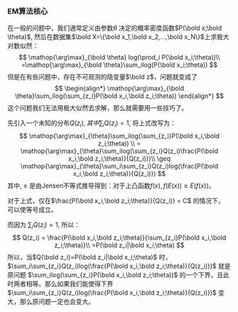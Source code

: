 ### EM算法核心

在一般的问题中，我们通常定义由参数$\theta$ 决定的概率密度函数$P(\bold x;\bold \theta)$, 然后在数据集$\bold X=\{\bold x_1,\bold x_2,...,\bold x_N\}$上求极大对数似然：
$$
\mathop{\arg\max}_{\bold \theta} log(\prod_i P(\bold x_i;\theta))\\
=\mathop{\arg\max}_{\bold \theta}\sum_ilog(P(\bold x_i;\theta))
$$
但是在有些问题中，存在不可观测的隐变量$\bold z$，问题就变成了
$$
\begin{align*}
\mathop{\arg\max}_{\bold \theta}\sum_ilog(\sum_{z_i}P(\bold x_i,\bold z_i;\theta)) 
\end{align*}
$$
这个问题我们无法用极大似然去求解，那么就需要用一些技巧了。

先引入一个未知的分布$Q(z_i),其中\sum_iQ(z_i) = 1$, 将上式改写为：
$$
\mathop{\arg\max}_{\theta}\sum_ilog(\sum_{z_i}P(\bold x_i,\bold z_i;\theta)) \\
= \mathop{\arg\max}_{\theta}\sum_ilog(\sum_{z_i}Q(z_i)\frac{P(\bold x_i,\bold z_i;\theta)}{Q(z_i)})\\
\geq \mathop{\arg\max}_{\theta}\sum_i\sum_{z_i}Q(z_i)log(\frac{P(\bold x_i,\bold z_i;\theta)}{Q(z_i)})
$$
其中,  $\geq$ 是由Jensen不等式推导得到：对于上凸函数$f(x), f(E(x)) \geq E(f(x))$。

对于上式，仅在$\frac{P(\bold x_i,\bold z_i;\theta)}{Q(z_i)} = C$ 的情况下， 可以使等号成立。

而因为 $\sum_iQ(z_i) = 1$, 所以：
$$
Q(z_i) = \frac{P(\bold x_i,\bold z_i;\theta)}{\sum_{z_i}P(\bold x_i,\bold z_i;\theta)}\\
=P(\bold z_i|\bold x_i;\theta)
$$
所以，当$Q(\bold z_i)=P(\bold z_i|\bold x_i;\theta)$ 时，$\sum_i\sum_{z_i}Q(z_i)log(\frac{P(\bold x_i,\bold z_i;\theta)}{Q(z_i)})$ 就是原问题 $\sum_ilog(\sum_{z_i}P(\bold x_i,\bold z_i;\theta))$ 的一个下界，且此时两者相等。那么如果我们能使得下界$\sum_i\sum_{z_i}Q(z_i)log(\frac{P(\bold x_i,\bold z_i;\theta)}{Q(z_i)})$ 变大，那么原问题一定也会变大。



